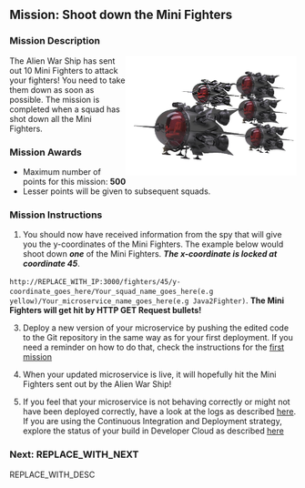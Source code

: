 ## Mission: Shoot down the Mini Fighters ##

### Mission Description ###

<img align="right" src="../images/fighters.png" width = "300px">
The Alien War Ship has sent out 10 Mini Fighters to attack your fighters! You need to take them down as soon as possible. The mission is completed when a squad has shot down all the Mini Fighters.

### Mission Awards ###

- Maximum number of points for this mission: **500**
- Lesser points will be given to subsequent squads.

### Mission Instructions ###

1. You should now have received information from the spy that will give you the y-coordinates of the Mini Fighters. The example below would shoot down ***one*** of the Mini Fighters. ***The x-coordinate is locked at coordinate 45***.

```http://REPLACE_WITH_IP:3000/fighters/45/y-coordinate_goes_here/Your_squad_name_goes_here(e.g yellow)/Your_microservice_name_goes_here(e.g Java2Fighter)```. **The Mini Fighters will get hit by HTTP GET Request bullets!**

3. Deploy a new version of your microservice by pushing the edited code to the Git repository in the same way as for your first deployment. If you need a reminder on how to do that, check the instructions for the [first mission](deploy.md)

3. When your updated microservice is live, it will hopefully hit the Mini Fighters sent out by the Alien War Ship!

4. If you feel that your microservice is not behaving correctly or might not have been deployed correctly, have a look at the logs as described [here](../logs.md). If you are using the Continuous Integration and Deployment strategy, explore the status of your build in Developer Cloud as described [here](../devcs.md)

### Next: REPLACE_WITH_NEXT ###

REPLACE_WITH_DESC
